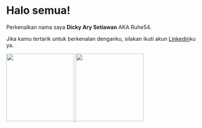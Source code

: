 # Halo semua! 

Perkenalkan nama saya **Dicky Ary Setiawan** AKA Ruhe54.<br>

Jika kamu tertarik untuk berkenalan denganku, silakan ikuti akun [Linkedin](https://www.linkedin.com/in/DickyArysetiawan/)ku ya.

<p align="left">
<a href="https://github.com/penuliscode">
  <img height="180em" src="https://github-readme-stats-eight-theta.vercel.app/api?username=penuliscode&show_icons=true&theme=algolia&include_all_commits=true&count_private=true"/>
  <img height="180em" src="https://github-readme-stats-eight-theta.vercel.app/api/top-langs/?username=penuliscode&layout=compact&theme=algolia"/>
</a>
</p>
